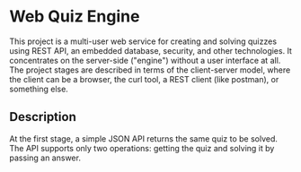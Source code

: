 
# Web Quiz Engine

This project is a multi-user web service for creating and solving quizzes using REST API, an embedded database, security, and other technologies. It concentrates on the server-side ("engine") without a user interface at all. The project stages are described in terms of the client-server model, where the client can be a browser, the curl tool, a REST client (like postman), or something else.

## Description

At the first stage, a simple JSON API returns the same quiz to be solved. The API supports only two operations: getting the quiz and solving it by passing an answer.

